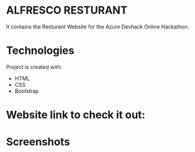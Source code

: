 # ALFRESCO RESTURANT
It contains the Resturant Website for the Azure Devhack  Online Hackathon.

# Technologies
Project is created with:
* HTML
* CSS
* Bootstrap 

# Website link to check it out:

# Screenshots
